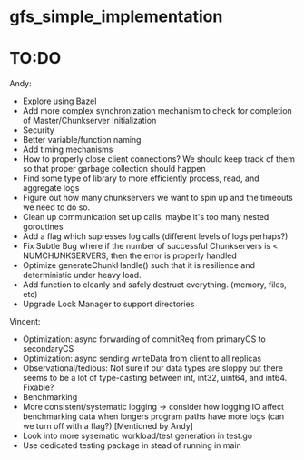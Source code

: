 # gfs_simple_implementation

# TO:DO 

Andy: 
- Explore using Bazel
- Add more complex synchronization mechanism to check for completion of Master/Chunkserver Initialization
- Security
- Better variable/function naming
- Add timing mechanisms
- How to properly close client connections? We should keep track of them so that proper garbage collection should happen
- Find some type of library to more efficiently process, read, and aggregate logs
- Figure out how many chunkservers we want to spin up and the timeouts we need to do so.
- Clean up communication set up calls, maybe it's too many nested goroutines
- Add a flag which supresses log calls (different levels of logs perhaps?)
- Fix Subtle Bug where if the number of successful Chunkservers is < NUMCHUNKSERVERS, then the error is properly handled
- Optimize generateChunkHandle() such that it is resilience and deterministic under heavy load.
- Add function to cleanly and safely destruct everything. (memory, files, etc)
- Upgrade Lock Manager to support directories

Vincent:
- Optimization: async forwarding of commitReq from primaryCS to secondaryCS
- Optimization: async sending writeData from client to all replicas
- Observational/tedious: Not sure if our data types are sloppy but there seems to be a lot of type-casting between int, int32, uint64, and int64. Fixable?
- Benchmarking
- More consistent/systematic logging -> consider how logging IO affect benchmarking data when longers program paths have more logs (can we turn off with a flag?) [Mentioned by Andy] 
- Look into more sysematic workload/test generation in test.go
- Use dedicated testing package in stead of running in main